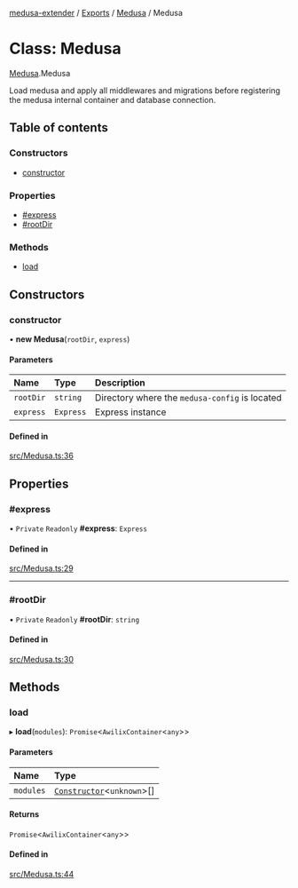 [medusa-extender](../README.md) / [Exports](../modules.md) / [Medusa](../modules/Medusa.md) / Medusa

# Class: Medusa

[Medusa](../modules/Medusa.md).Medusa

Load medusa and apply all middlewares and migrations before registering the medusa
internal container and database connection.

## Table of contents

### Constructors

- [constructor](Medusa.Medusa-1.md#constructor)

### Properties

- [#express](Medusa.Medusa-1.md##express)
- [#rootDir](Medusa.Medusa-1.md##rootdir)

### Methods

- [load](Medusa.Medusa-1.md#load)

## Constructors

### constructor

• **new Medusa**(`rootDir`, `express`)

#### Parameters

| Name | Type | Description |
| :------ | :------ | :------ |
| `rootDir` | `string` | Directory where the `medusa-config` is located |
| `express` | `Express` | Express instance |

#### Defined in

[src/Medusa.ts:36](https://github.com/adrien2p/medusa-extender/blob/89f7223/src/Medusa.ts#L36)

## Properties

### #express

• `Private` `Readonly` **#express**: `Express`

#### Defined in

[src/Medusa.ts:29](https://github.com/adrien2p/medusa-extender/blob/89f7223/src/Medusa.ts#L29)

___

### #rootDir

• `Private` `Readonly` **#rootDir**: `string`

#### Defined in

[src/Medusa.ts:30](https://github.com/adrien2p/medusa-extender/blob/89f7223/src/Medusa.ts#L30)

## Methods

### load

▸ **load**(`modules`): `Promise`<`AwilixContainer`<`any`\>\>

#### Parameters

| Name | Type |
| :------ | :------ |
| `modules` | [`Constructor`](../modules/types.md#constructor)<`unknown`\>[] |

#### Returns

`Promise`<`AwilixContainer`<`any`\>\>

#### Defined in

[src/Medusa.ts:44](https://github.com/adrien2p/medusa-extender/blob/89f7223/src/Medusa.ts#L44)
